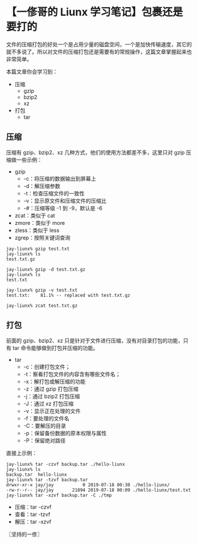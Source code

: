 # 【一俢哥的 Liunx 学习笔记】包裹还是要打的
文件的压缩打包的好处一个是占用少量的磁盘空间，一个是加快传输速度，其它的就不多说了。所以对文件的压缩打包还是需要有的常规操作，这篇文章掌握起来也非常简单。

本篇文章你会学习到：
* 压缩
    * gzip
    * bzip2
    * xz
* 打包
    * tar

## 压缩
压缩有 gzip、bzip2、xz 几种方式，他们的使用方法都差不多，这里只对 gzip 压缩做一些示例：

* gzip
    * -c：将压缩的数据输出到屏幕上
    * -d：解压缩参数
    * -t：检查压缩文件的一致性
    * -v：显示原文件和压缩文件的压缩比
    * -#：压缩等级 -1 到 -9，默认是 -6
* zcat：类似于 cat
* zmore：类似于 more
* zless：类似于 less
* zgrep：按照关键词查询

```
jay-liunx% gzip test.txt
jay-liunx% ls
test.txt.gz

jay-liunx% gzip -d test.txt.gz
jay-liunx% ls
test.txt

jay-liunx% gzip -v test.txt
test.txt:	 81.1% -- replaced with test.txt.gz

jay-liunx% zcat test.txt.gz

```

## 打包
前面的 gzip、bzip2、xz 只是针对于文件进行压缩，没有对目录打包的功能，只有 tar 命令能够做到打包并压缩的功能。

* tar
    * -c：创建打包文件；
    * -t：察看打包文件的内容含有哪些文件名；
    * -x：解打包或解压缩的功能
    * -z：通过 gzip 打包压缩
    * -j：通过 bzip2 打包压缩
    * -J：通过 xz 打包压缩
    * -v：显示正在处理的文件
    * -f：要处理的文件名
    * -C：要解压的目录
    * -p：保留备份数据的原本权限与属性
    * -P：保留绝对路径

直接上示例：

```
jay-liunx% tar -czvf backup.tar ./hello-liunx
jay-liunx% ls
backup.tar  hello-liunx
jay-liunx% tar -tzvf backup.tar
drwxr-xr-x jay/jay           0 2019-07-18 00:30 ./hello-liunx/
-rw-r--r-- jay/jay       21894 2019-07-18 00:09 ./hello-liunx/test.txt
jay-liunx% tar -xzvf backup.tar -C ./tmp
```

* 压缩：tar -czvf
* 查看：tar -tzvf
* 解压：tar -xzvf


〖坚持的一俢〗